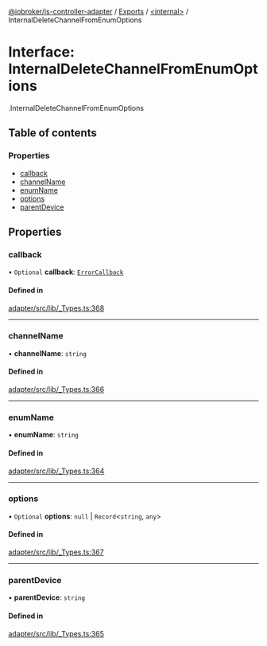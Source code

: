 [@iobroker/js-controller-adapter](../README.md) / [Exports](../modules.md) / [<internal\>](../modules/internal_.md) / InternalDeleteChannelFromEnumOptions

# Interface: InternalDeleteChannelFromEnumOptions

[<internal>](../modules/internal_.md).InternalDeleteChannelFromEnumOptions

## Table of contents

### Properties

- [callback](internal_.InternalDeleteChannelFromEnumOptions.md#callback)
- [channelName](internal_.InternalDeleteChannelFromEnumOptions.md#channelname)
- [enumName](internal_.InternalDeleteChannelFromEnumOptions.md#enumname)
- [options](internal_.InternalDeleteChannelFromEnumOptions.md#options)
- [parentDevice](internal_.InternalDeleteChannelFromEnumOptions.md#parentdevice)

## Properties

### callback

• `Optional` **callback**: [`ErrorCallback`](../modules/internal_.md#errorcallback)

#### Defined in

[adapter/src/lib/_Types.ts:368](https://github.com/ioBroker/ioBroker.js-controller/blob/97da7a9c/packages/adapter/src/lib/_Types.ts#L368)

___

### channelName

• **channelName**: `string`

#### Defined in

[adapter/src/lib/_Types.ts:366](https://github.com/ioBroker/ioBroker.js-controller/blob/97da7a9c/packages/adapter/src/lib/_Types.ts#L366)

___

### enumName

• **enumName**: `string`

#### Defined in

[adapter/src/lib/_Types.ts:364](https://github.com/ioBroker/ioBroker.js-controller/blob/97da7a9c/packages/adapter/src/lib/_Types.ts#L364)

___

### options

• `Optional` **options**: ``null`` \| `Record`<`string`, `any`\>

#### Defined in

[adapter/src/lib/_Types.ts:367](https://github.com/ioBroker/ioBroker.js-controller/blob/97da7a9c/packages/adapter/src/lib/_Types.ts#L367)

___

### parentDevice

• **parentDevice**: `string`

#### Defined in

[adapter/src/lib/_Types.ts:365](https://github.com/ioBroker/ioBroker.js-controller/blob/97da7a9c/packages/adapter/src/lib/_Types.ts#L365)
